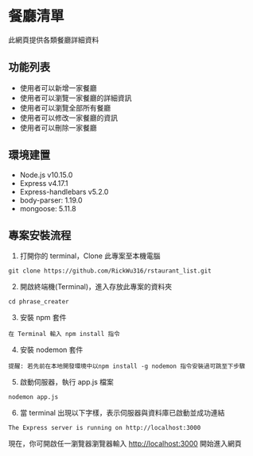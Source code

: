 # 餐廳清單

此網頁提供各類餐廳詳細資料

## 功能列表

* 使用者可以新增一家餐廳
* 使用者可以瀏覽一家餐廳的詳細資訊
* 使用者可以瀏覽全部所有餐廳
* 使用者可以修改一家餐廳的資訊
* 使用者可以刪除一家餐廳

## 環境建置
* Node.js v10.15.0
* Express v4.17.1
* Express-handlebars v5.2.0
* body-parser: 1.19.0
* mongoose: 5.11.8
 

## 專案安裝流程

1. 打開你的 terminal，Clone 此專案至本機電腦

```
git clone https://github.com/RickWu316/rstaurant_list.git
```

2. 開啟終端機(Terminal)，進入存放此專案的資料夾

```
cd phrase_creater
```

3. 安裝 npm 套件

```
在 Terminal 輸入 npm install 指令
```

4. 安裝 nodemon 套件

```
提醒: 若先前在本地開發環境中以npm install -g nodemon 指令安裝過可跳至下步驟
```

5. 啟動伺服器，執行 app.js 檔案

```
nodemon app.js
```

6. 當 terminal 出現以下字樣，表示伺服器與資料庫已啟動並成功連結

```
The Express server is running on http://localhost:3000

```

現在，你可開啟任一瀏覽器瀏覽器輸入 [http://localhost:3000](http://localhost:3000) 開始進入網頁
